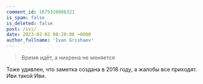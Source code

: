 ```yaml
---
comment_id: 1675326008321
is_spam: false
is_deleted: false
post: /ivi/
date: 2023-02-02 08:20:08 +0000
author_fullname: 'Ivan Grishaev'
---
```


> Время идёт, а нихрена не меняется

Тоже удивлен, что заметка создана в 2018 году, а жалобы все приходят. Иви такой Иви.


